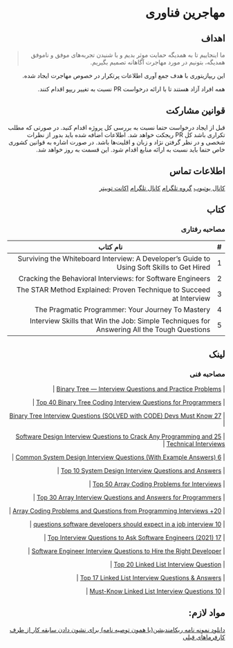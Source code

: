 <div dir='rtl'>

# مهاجرین فناوری

## اهداف
> ما اینجاییم  تا به همدیگه حمایت موثر بدیم و با شنیدن تجربه‌های موفق و ناموفق همدیگه، بتونیم در مورد مهاجرت آگاهانه تصمیم بگیریم. 

این ریپازیتوری با هدف جمع آوری اطلاعات پرتکرار در خصوص مهاجرت ایجاد شده. 

همه افراد آزاد هستند تا با ارائه درخواست PR نسبت به تغییر ریپو اقدام کنند. 

## قوانین مشارکت
قبل از ایجاد درخواست حتما نسبت به بررسی کل پروژه اقدام کنید. در صورتی که مطلب تکراری باشد کل PR ریجکت خواهد شد. 
اطلاعات اضافه شده باید بدور از نظرات شخصی و در نظر گرفتن نژاد و زبان و اقلیت‌ها باشد. 
در صورت اشاره به قوانین کشوری خاص حتما باید نسبت به ارائه منابع اقدام شود. 
این قسمت به روز خواهد شد. 
## اطلاعات تماس

[کانال یوتیوب](https://www.youtube.com/c/TechImmigrants)
[گروه تلگرام](https://t.me/joinchat/fZR86Er4W8k3OTc0)
[کانال تلگرام](https://t.me/TwitterImmigrant)
[اکانت توییتر](https://twitter.com/tech_immigrants)


## کتاب‌

### مصاحبه رفتاری 

| #     | نام کتاب      |
| ----------- | ----------- |
| 1     | Surviving the Whiteboard Interview: A Developer’s Guide to Using Soft Skills to Get Hired      |
| 2   | Cracking the Behavioral Interviews: for Software Engineers    |
| 3  | The STAR Method Explained: Proven Technique to Succeed at Interview   |
| 4  | The Pragmatic Programmer: Your Journey To Mastery   |
| 5 | Interview Skills that Win the Job: Simple Techniques for Answering All the Tough Questions |

  
  
  ## لینک

### مصاحبه فنی
 | [Binary Tree — Interview Questions and Practice Problems](https://t.co/XDSX5HOrz7)   |
  
 | [Top 40 Binary Tree Coding Interview Questions for Programmers](https://t.co/Ue9kxdLXTD)   |
  
 | [27 Binary Tree Interview Questions (SOLVED with CODE) Devs Must Know](https://t.co/jDnfgDuHsF)   |
  
 | [25 Software Design Interview Questions to Crack Any Programming and Technical Interviews](https://t.co/m0JCTgFed1)   |
  
 | [6 Common System Design Interview Questions (With Example Answers)](https://t.co/umPz0EytSG)   |
  
 | [Top 10 System Design Interview Questions and Answers](https://t.co/oX3u7YJ68c)   |
  
 | [Top 50 Array Coding Problems for Interviews](https://t.co/ummdJ5kL6g)   |
  
 | [Top 30 Array Interview Questions and Answers for Programmers](https://t.co/L7Ubr3riz1)   |
  
 | [20+ Array Coding Problems and Questions from Programming Interviews](https://t.co/DlWXUc5C0Z)   |
  
 | [10 questions software developers should expect in a job interview](https://t.co/VMjX7fG78B)   |
  
 | [17 Top Interview Questions to Ask Software Engineers (2021)](https://t.co/t4sZFdcKnP)   |
  
 | [Software Engineer Interview Questions to Hire the Right Developer](https://t.co/OInSEDBtWn)   |
  
 | [Top 20 Linked List Interview Question](https://t.co/HxMxIITUwO)   |
  
 | [Top 17 Linked List Interview Questions & Answers](https://t.co/CwzxzppxDf)   |
  
 | [10 Must-Know Linked List Interview Questions](https://t.co/wdFHETsUvR)   |
  
  
  ## مواد لازم:
  
  [دانلود نمونه نامه ریکامندیشن(یا همون توصیه نامه) برای نشون دادن سابقه کار از طرف کارفرماهای قبلی ](https://github.com/ehsanamd/tech-immigrants/raw/master/recommandation%20(1).docx)
</div>
